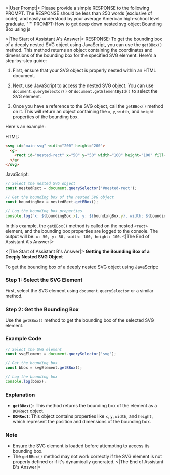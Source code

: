<|User Prompt|>
Please provide a simple RESPONSE to the following PROMPT. The RESPONSE should be less than 250 words [exclusive of code], and easily understood by your average American high-school level graduate. "''''PROMPT: How to get deep down nested svg object Bounding Box using js


<|The Start of Assistant A's Answer|>
RESPONSE: To get the bounding box of a deeply nested SVG object using JavaScript, you can use the `getBBox()` method. This method returns an object containing the coordinates and dimensions of the bounding box for the specified SVG element. Here's a step-by-step guide:

1. First, ensure that your SVG object is properly nested within an HTML document.

2. Next, use JavaScript to access the nested SVG object. You can use `document.querySelector()` or `document.getElementById()` to select the SVG element.

3. Once you have a reference to the SVG object, call the `getBBox()` method on it. This will return an object containing the `x`, `y`, `width`, and `height` properties of the bounding box.

Here's an example:

HTML:
```html
<svg id="main-svg" width="200" height="200">
  <g>
    <rect id="nested-rect" x="50" y="50" width="100" height="100" fill="blue"></rect>
  </g>
</svg>
```

JavaScript:
```javascript
// Select the nested SVG object
const nestedRect = document.querySelector('#nested-rect');

// Get the bounding box of the nested SVG object
const boundingBox = nestedRect.getBBox();

// Log the bounding box properties
console.log(`x: ${boundingBox.x}, y: ${boundingBox.y}, width: ${boundingBox.width}, height: ${boundingBox.height}`);
```

In this example, the `getBBox()` method is called on the nested `<rect>` element, and the bounding box properties are logged to the console. The output will be: `x: 50, y: 50, width: 100, height: 100`.
<|The End of Assistant A's Answer|>

<|The Start of Assistant B's Answer|>
**Getting the Bounding Box of a Deeply Nested SVG Object**

To get the bounding box of a deeply nested SVG object using JavaScript:

### Step 1: **Select the SVG Element**

First, select the SVG element using `document.querySelector` or a similar method.

### Step 2: **Get the Bounding Box**

Use the `getBBox()` method to get the bounding box of the selected SVG element.

### Example Code

```javascript
// Select the SVG element
const svgElement = document.querySelector('svg');

// Get the bounding box
const bbox = svgElement.getBBox();

// Log the bounding box
console.log(bbox);
```

### Explanation

- **`getBBox()`**: This method returns the bounding box of the element as a `DOMRect` object.
- **`DOMRect`**: This object contains properties like `x`, `y`, `width`, and `height`, which represent the position and dimensions of the bounding box.

### Note

- Ensure the SVG element is loaded before attempting to access its bounding box.
- The `getBBox()` method may not work correctly if the SVG element is not properly defined or if it's dynamically generated.
<|The End of Assistant B's Answer|>